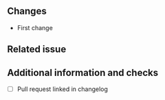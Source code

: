 ## Changes

<!-- Describe your changes in a short list -->

- First change

## Related issue

<!-- Use one of the closing keywords like "Closes" or "Fixes" to link the corresponding issue (see https://help.github.com/en/github/managing-your-work-on-github/linking-a-pull-request-to-an-issue#linking-a-pull-request-to-an-issue-using-a-keyword for help) -->


## Additional information and checks

<!-- If there are more checks or data to be provided, put it here -->

- [ ] Pull request linked in changelog
